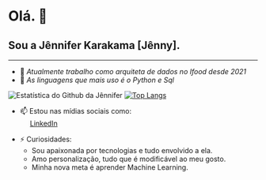 # Olá. 👋
## **Sou a Jênnifer Karakama [Jênny].**

---

- 🔭 _Atualmente trabalho como arquiteta de dados no Ifood desde 2021_  
- 🌱 _As linguagens que mais uso é o Python e Sql_

![Estatística do Github da Jênnifer](https://github-readme-stats.vercel.app/api?username=jenniferstefaniks&show_icons=true&count_private=true&theme=dracula)
[![Top Langs](https://github-readme-stats.vercel.app/api/top-langs/?username=jenniferstefaniks&layout=compact&theme=dracula)](https://github.com/jenniferstefaniks/github-readme-stats)


* 📫 Estou nas mídias sociais como:    
<a href="https://www.linkedin.com/in/jennifestefani/"><img src="https://img.shields.io/badge/LinkedIn-0077B5?style=for-the-badge&logo=linkedin&logoColor=" width="16"></img></a> [LinkedIn](https://www.linkedin.com/in/jennifestefani "LinkedIn")  



- ⚡ Curiosidades: 
    * Sou apaixonada por tecnologias e tudo envolvido a ela.
    * Amo personalização, tudo que é modificável ao meu gosto.
    * Minha nova meta é aprender Machine Learning.
        
